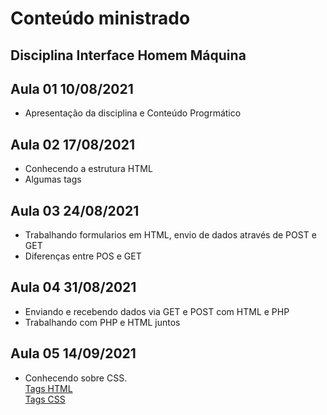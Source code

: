 # Conteúdo ministrado
## Disciplina Interface Homem Máquina

## Aula 01 10/08/2021
- Apresentação da disciplina e Conteúdo Progrmático

## Aula 02 17/08/2021
- Conhecendo a estrutura HTML
- Algumas tags

## Aula 03 24/08/2021
- Trabalhando formularios em HTML, envio de dados através de POST e GET
- Diferenças entre POS e GET

## Aula 04 31/08/2021
- Enviando e recebendo dados via GET e POST com HTML e PHP
- Trabalhando com PHP e HTML juntos

## Aula 05 14/09/2021
- Conhecendo sobre CSS. <br/>
[Tags HTML](https://developer.mozilla.org/pt-BR/docs/Web/HTML/Element) <br/>
[Tags CSS](https://www.w3schools.com/css/css_border.asp)

